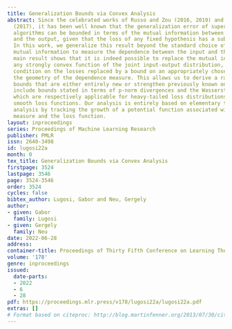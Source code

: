 ```yaml
---
title: Generalization Bounds via Convex Analysis
abstract: Since the celebrated works of Russo and Zou (2016, 2019) and Xu and Raginsky
  (2017), it has been well known that the generalization error of supervised learning
  algorithms can be bounded in terms of the mutual information between their input
  and the output, given that the loss of any fixed hypothesis has a subgaussian tail.
  In this work, we generalize this result beyond the standard choice of Shannon’s
  mutual information to measure the dependence between the input and the output. Our
  main result shows that it is indeed possible to replace the mutual information by
  any strongly convex function of the joint input-output distribution, with the subgaussianity
  condition on the losses replaced by a bound on an appropriately chosen norm capturing
  the geometry of the dependence measure. This allows us to derive a range of generalization
  bounds that are either entirely new or strengthen previously known ones. Examples
  include bounds stated in terms of p-norm divergences and the Wasserstein-2 distance,
  which are respectively applicable for heavy-tailed loss distributions and highly
  smooth loss functions. Our analysis is entirely based on elementary tools from convex
  analysis by tracking the growth of a potential function associated with the dependence
  measure and the loss function.
layout: inproceedings
series: Proceedings of Machine Learning Research
publisher: PMLR
issn: 2640-3498
id: lugosi22a
month: 0
tex_title: Generalization Bounds via Convex Analysis
firstpage: 3524
lastpage: 3546
page: 3524-3546
order: 3524
cycles: false
bibtex_author: Lugosi, Gabor and Neu, Gergely
author:
- given: Gabor
  family: Lugosi
- given: Gergely
  family: Neu
date: 2022-06-28
address:
container-title: Proceedings of Thirty Fifth Conference on Learning Theory
volume: '178'
genre: inproceedings
issued:
  date-parts:
  - 2022
  - 6
  - 28
pdf: https://proceedings.mlr.press/v178/lugosi22a/lugosi22a.pdf
extras: []
# Format based on citeproc: http://blog.martinfenner.org/2013/07/30/citeproc-yaml-for-bibliographies/
---
```

